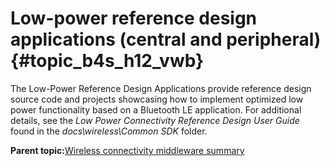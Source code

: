 # Low-power reference design applications \(central and peripheral\) {#topic_b4s_h12_vwb}

The Low-Power Reference Design Applications provide reference design source code and projects showcasing how to implement optimized low power functionality based on a Bluetooth LE application. For additional details, see the *Low Power Connectivity Reference Design User Guide* found in the *docs\\wireless\\Common SDK* folder.

**Parent topic:**[Wireless connectivity middleware summary](../topics/wireless_connectivity_middleware_summary.md)

